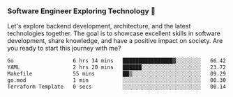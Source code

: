 ### Software Engineer Exploring Technology 🚀 

Let's explore backend development, architecture, and the latest technologies together. The goal is to showcase excellent skills in software development, share knowledge, and have a positive impact on society. Are you ready to start this journey with me?

<!--START_SECTION:waka-->

```txt
Go                   6 hrs 34 mins   ████████████████▓░░░░░░░░   66.42 %
YAML                 2 hrs 20 mins   ██████░░░░░░░░░░░░░░░░░░░   23.72 %
Makefile             55 mins         ██▒░░░░░░░░░░░░░░░░░░░░░░   09.29 %
go.mod               1 min           ░░░░░░░░░░░░░░░░░░░░░░░░░   00.30 %
Terraform Template   0 secs          ░░░░░░░░░░░░░░░░░░░░░░░░░   00.14 %
```

<!--END_SECTION:waka-->
